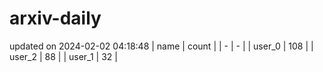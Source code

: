 # arxiv-daily
updated on 2024-02-02 04:18:48
| name | count |
| - | - |
| user_0 | 108 |
| user_2 | 88 |
| user_1 | 32 |
